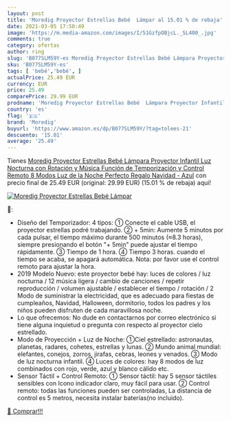 ```yaml
---
layout: post
title: 'Moredig Proyector Estrellas Bebé  Lámpar al 15.01 % de rebaja'
date: 2021-03-05 17:50:49
image: 'https://m.media-amazon.com/images/I/51GzfpOBjcL._SL400_.jpg'
comments: true
category: ofertas
author: ring
slug: 'B077SLM59Y-es Moredig Proyector Estrellas Bebé Lámpara Proyector...'
sku: 'B077SLM59Y-es'
tags: [ 'bebé','bebé', ]
actualPrice: 25.49 EUR
currency: EUR
price: 25.49
comparePrice: 29.99 EUR
prodname: 'Moredig Proyector Estrellas Bebé  Lámpara Proyector Infantil Luz Nocturna con Rotación y Música  Función de Temporización y Control Remoto  8 Modos Luz de la Noche  Perfecto Regalo Navidad - Azul'
country: 'es'
flag: '🇪🇸'
brand: 'Moredig'
buyurl: 'https://www.amazon.es/dp/B077SLM59Y/?tag=tolees-21'
descuento: '15.01'
average: '25.49'
---
```


Tienes [Moredig Proyector Estrellas Bebé  Lámpara Proyector Infantil Luz Nocturna con Rotación y Música  Función de Temporización y Control Remoto  8 Modos Luz de la Noche  Perfecto Regalo Navidad - Azul](https://www.amazon.es/dp/B077SLM59Y/?tag=tolees-21) con precio final de  25.49 EUR (original: 29.99 EUR) (15.01 %  de rebaja) aqui!

[![Moredig Proyector Estrellas Bebé  Lámpar](https://m.media-amazon.com/images/I/51GzfpOBjcL._SL400_.jpg)](https://www.amazon.es/dp/B077SLM59Y/?tag=tolees-21)

🔎:

- Diseño del Temporizador: 4 tipos: ① Conecte el cable USB, el proyector estrellas podré trabajando. ② + 5min: Aumente 5 minutos por cada pulsar, el tiempo máximo durante 500 minutos (≈8.3 horas), siempre presionando el botón "+ 5min" puede ajustar el tiempo rápidamente. ③ Tiempo de 1 hora. ④ Tiempo 3 horas. cuando el tiempo se acaba, se apagará automática. Nota: por favor use el control remoto para ajustar la hora.
- 2019 Modelo Nuevo: este proyector bebé hay: luces de colores / luz nocturna / 12 música ligera / cambio de canciones / repetir reproducción / volumen ajustable / establecer el tiempo / rotación / 2 Modo de suministrar la electricidad, que es adecuado para fiestas de cumpleaños, Navidad, Halloween, dormitorio, todos los padres y los niños pueden disfruten de cada maravillosa noche.
- Lo que ofrecemos: No dude en contactarnos por correo electrónico si tiene alguna inquietud o pregunta con respecto al proyector cielo estrellado.
- Modo de Proyección + Luz de Noche: ①Ciel estrellado: astronautas, planetas, radares, cohetes, estrellas y lunas. ② Mundo animal mundial: elefantes, conejos, zorros, jirafas, cebras, leones y venados. ③ Modo de luz nocturna infantil. ④ Luces de colores: hay 8 modos de luz combinados con rojo, verde, azul y blanco cálido etc.
- Sensor Táctil + Control Remoto: ① Sensor táctil: hay 5 sensor táctiles sensibles con Icono indicador claro, muy fácil para usar. ② Control remoto: todas las funciones pueden ser controladas, La distancia de control es 5 metros, necesita instalar baterías(no incluido).

[🛒 Comprar!!!](https://www.amazon.es/dp/B077SLM59Y/?tag=tolees-21)
